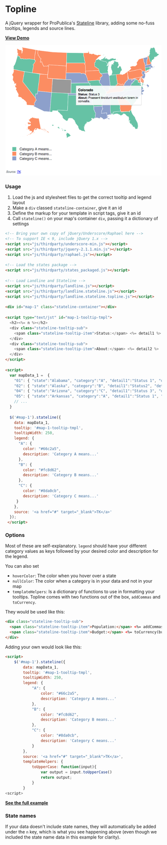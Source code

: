 Topline
===

A jQuery wrapper for ProPublica's [Stateline](http://propublica.github.io/landline/) library, adding some no-fuss tooltips, legends and source lines.

**[View Demo](http://ajam.github.io/topline/example/index.html)**

![](https://raw.githubusercontent.com/ajam/topline/master/assets/map.png?123)

### Usage

1. Load the js and stylesheet files to get the correct tooltip and legend layout
2. Make a `div` classed `stateline-container`, give it an id
3. Define the markup for your template in script tags, give it an id
4. Call `stateline()` on your map's container `div`, passing it a dictionary of settings

````html
<!-- Bring your own copy of jQuery/Underscore/Raphael here -->
<!-- To support IE < 9, include jQuery 1.x -->
<script src="js/thirdparty/underscore-min.js"></script>
<script src="js/thirdparty/jquery-2.1.1.min.js"></script>
<script src="js/thirdparty/raphael.js"></script>

<!-- Load the states package -->
<script src="js/thirdparty/states_packaged.js"></script>

<!-- Load Landline and Stateline -->
<script src="js/thirdparty/landline.js"></script>
<script src="js/thirdparty/landline.stateline.js"></script>
<script src="js/thirdparty/landline.stateline.topline.js"></script>

<div id="map-1" class="stateline-container"></div>

<script type="text/jst" id="map-1-tooltip-tmpl">
  <h2><%= n %></h2>
  <div class="stateline-tooltip-sub">
    <span class="stateline-tooltip-item">Status:</span> <%= detail1 %>
  </div>
  <div class="stateline-tooltip-sub">
    <span class="stateline-tooltip-item">About:</span> <%= detail2 %>
  </div>
</script>

<script>
  var mapData_1 =  {
	"01": { "state":"Alabama", "category":"A", "detail1":"Status 1", "detail2":"Lorem ipsum dolor sit amet, consectetur adipiscing elit. "},
	"02": { "state":"Alaska", "category":"B", "detail1":"Status2", "detail2":"Integer egestas fermentum neque vitae mattis. "},
	"04": { "state":"Arizona", "category":"C", "detail1":"Status 3", "detail2":"Fusce hendrerit ac enim a consequat. "},
	"05": { "state":"Arkansas", "category":"A", "detail1":"Status 1", "detail2":"Vivamus porta congue posuere. "}
	// ...
  }

  $('#map-1').stateline({
    data: mapData_1,
    tooltip: '#map-1-tooltip-tmpl',
    tooltipWidth: 250,
    legend: {
      "A": {
        color: "#66c2a5",
        description: 'Category A means...'
      },
      "B": {
        color: "#fc8d62",
        description: 'Category B means...'
      },
      "C": {
        color: "#8da0cb",
        description: 'Category C means...'
     }
    },
    source: '<a href="#" target="_blank">TK</a>'
  });
 </script>
````

### Options

Most of these are self-explanatory. `legend` should have your different category values as keys followed by your desired color and description for the legend.

You can also set
* `hoverColor`: The color when you hover over a state
* `nullColor`: The color when a category is in your data and not in your map
* `templateHelpers`: Is a dictionary of functions to use in formatting your tooltips. Topline comes with two functions out of the box, `addCommas` and `toCurrency`.

They would be used like this:

````html
<div class="stateline-tooltip-sub">
  <span class="stateline-tooltip-item">Population:</span> <%= addCommas(population) %>
  <span class="stateline-tooltip-item">Budget:</span> <%= toCurrency(budget, '$') %>
</div>
````

Adding your own would look like this:

````html
<script>
	$('#map-1').stateline({
		data: mapData_1,
		tooltip: '#map-1-tooltip-tmpl',
		tooltipWidth: 250,
		legend: {
			"A": {
				color: "#66c2a5",
				description: 'Category A means...'
			},
			"B": {
				color: "#fc8d62",
				description: 'Category B means...'
			},
			"C": {
				color: "#8da0cb",
				description: 'Category C means...'
			}
		},
		source: '<a href="#" target="_blank">TK</a>',
		templateHelpers: {
			toUpperCase: function(input){
				var output = input.toUpperCase()
				return output;
			}
		}
<script>
````
**[See the full example](https://github.com/ajam/topline/blob/master/example/index.html)**

### State names

If your data doesn't include state names, they will automatically be added under the `n` key, which is what you see happening above (even though we included the state name data in this example for clarity).
